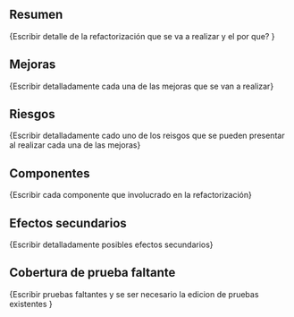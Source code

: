 ## Resumen
{Escribir detalle de la refactorización que se va a realizar y el por que? }

## Mejoras
{Escribir detalladamente cada una de las mejoras que se van a realizar}

## Riesgos
{Escribir detalladamente cado uno de los reisgos que se pueden presentar al realizar cada una de las mejoras}

## Componentes
{Escribir cada componente que involucrado en la refactorización}

## Efectos secundarios
{Escribir detalladamente posibles efectos secundarios}

## Cobertura de prueba faltante
{Escribir pruebas faltantes y se ser necesario la edicion de pruebas existentes }


